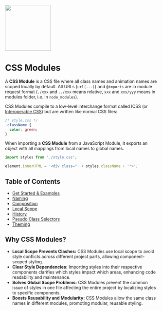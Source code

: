 <img src="https://raw.githubusercontent.com/css-modules/logos/master/css-modules-logo.png" width="150" height="150" />

# CSS Modules

A **CSS Module** is a CSS file where all class names and animation names are scoped locally by default. All URLs (`url(...)`) and `@imports` are in module request format (`./xxx` and `../xxx` means relative, `xxx` and `xxx/yyy` means in modules folder, i.e. in `node_modules`).

CSS Modules compile to a low-level interchange format called ICSS (or [Interoperable CSS](https://github.com/css-modules/icss)) but are written like normal CSS files:

```css
/* style.css */
.className {
  color: green;
}
```

When importing a **CSS Module** from a JavaScript Module, it exports an object with all mappings from local names to global names.

```js
import styles from './style.css';

element.innerHTML = '<div class="' + styles.className + '">';
```

## Table of Contents

- [Get Started & Examples](/docs/get-started.md)
- [Naming](/docs/naming.md)
- [Composition](/docs/composition.md)
- [Local Scope](/docs/local-scope.md)
- [History](/docs/history.md)
- [Pseudo Class Selectors](/docs/pseudo-class-selectors.md)
- [Theming](/docs/theming.md)

## Why CSS Modules?

- **Local Scope Prevents Clashes:** CSS Modules use local scope to avoid style conflicts across different project parts, allowing component-scoped styling.
- **Clear Style Dependencies:** Importing styles into their respective components clarifies which styles impact which areas, enhancing code readability and maintenance.
- **Solves Global Scope Problems:** CSS Modules prevent the common issue of styles in one file affecting the entire project by localizing styles to specific components.
- **Boosts Reusability and Modularity:** CSS Modules allow the same class names in different modules, promoting modular, reusable styling.
